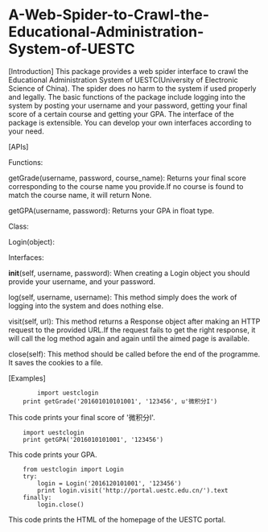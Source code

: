 # A-Web-Spider-to-Crawl-the-Educational-Administration-System-of-UESTC 

[Introduction]
	This package provides a web spider interface to crawl the Educational Administration System of UESTC(University of Electronic Science of China). The spider does no harm to the system if used properly and legally. 
	The basic functions of the package include logging into the system by posting your username and your password, getting your final score of a certain course and getting your GPA. 
	The interface of the package is extensible. You can develop your own interfaces according to your need.

[APIs]
	
Functions:
	
getGrade(username, password, course_name):
  Returns your final score corresponding to the course name you provide.If no course is found to match the course name, it will return None.
		
getGPA(username, password):
  Returns your GPA in float type.
	
Class:
	
Login(object):
		
Interfaces:
			
__init__(self, username, password):
  When creating a Login object you should provide your username, and your password.
			
log(self, username, username):
  This method simply does the work of logging into the system and does nothing else.
				
visit(self, url):
  This method returns a Response object after making an HTTP request to the provided URL.If the request fails to get the right response, it will call the log method again and again until the aimed page is available.
  
  close(self):
    This method should be called before the end of the programme. It saves the cookies to a file.

[Examples]

            import uestclogin
		print getGrade('201601010101001', '123456', u'微积分I')
This code prints your final score of '微积分I'.

		import uestclogin
		print getGPA('2016010101001', '123456')
This code prints your GPA.

		from uestclogin import Login
		try:
		    login = Login('2016120101001', '123456')
		    print login.visit('http://portal.uestc.edu.cn/').text
		finally:
		    login.close()
This code prints the HTML of the homepage of the UESTC portal.
